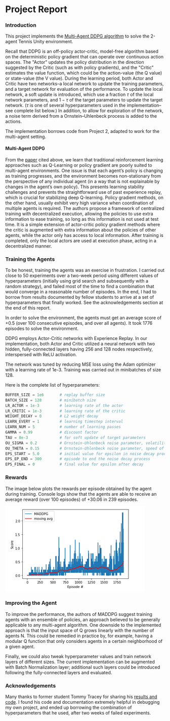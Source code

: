 
# Project Report

### Introduction

This project implements the [Multi-Agent DDPG algorithm](https://arxiv.org/abs/1706.02275) to solve the 2-agent Tennis Unity environment. 

Recall that DDPG is an off-policy actor-critic, model-free algorithm based on the deterministic policy gradient that can operate over continuous action spaces. The "Actor" updates the policy distribution in the direction suggested by the Critic (such as with policy gradients), and the "Critic" estimates the value function, which could be the action-value (the Q value) or state-value (the V value). During the learning period, both Actor and Critic have two networks–a local network to update the training parameters, and a target network for evaluation of the performance. To update the local network, a soft update is introduced, which use a fraction $\tau$ of the local network parameters, and $1 - \tau$ of the target parameters to update the target network. ($\tau$ is one of several hyperparameters used in the implementation–see complete list below.) In addition, to allow for exploration of the network, a noise term derived from a Ornstein–Uhlenbeck process is added to the actions.

The implementation borrows code from Project 2, adapted to work for the multi-agent setting.

#### Multi-Agent DDPG

From the [paper](https://arxiv.org/abs/1706.02275) cited above, we learn that traditional reinforcement learning approaches such as Q-Learning or policy gradient are poorly suited to multi-agent environments. One issue is that each agent’s policy is changing as training progresses, and the environment becomes non-stationary from the perspective of any
individual agent (in a way that is not explainable by changes in the agent’s own policy). This presents learning stability challenges and prevents the straightforward use of past experience replay, which is crucial for stabilizing deep Q-learning. Policy gradient methods, on the other hand, usually exhibit
very high variance when coordination of multiple agents is required. The authors propose a framework of centralized training with decentralized execution, allowing the policies to use extra information to ease training, so long as this information is not used at test time. It is a simple extension of actor-critic policy gradient methods where the critic is
augmented with extra information about the policies of other agents, while the actor only has access to local information. After training is completed, only the local actors are used at execution phase, acting in a decentralized manner.

### Training the Agents

To be honest, training the agents was an exercise in frustration. I carried out close to 50 experiments over a two-week period using different values of hyperparameters (initially using grid search and subsequently with a random strategy), and failed most of the time to find a combination that would converge in a reasonable number of episodes. In the end, I had to borrow from results documented by fellow students to arrive at a set of hyperparameters that finally worked. See the acknowledgements section at the end of this report.

In order to solve the environment, the agents must get an average score of +0.5 (over 100 consecutive episodes, and over all agents). It took 1776 episodes to solve the environment.

DDPG employs Actor-Critic networks with Experience Replay. In our implementation, both Actor and Critic utilized a neural network with two hidden, fully-connected layers having 256 and 128 nodes respectively, interspersed with ReLU activation.

The network was tuned by reducing MSE loss using the Adam optimizer with a learning rate of 1e-3. Training was carried out in minibatches of size 128.

Here is the complete list of hyperparameters:
```python
BUFFER_SIZE = 1e6       # replay buffer size
BATCH_SIZE = 128        # minibatch size
LR_ACTOR = 1e-3         # learning rate of the actor
LR_CRITIC = 1e-3        # learning rate of the critic
WEIGHT_DECAY = 0        # L2 weight decay
LEARN_EVERY = 1         # learning timestep interval
LEARN_NUM = 5           # number of learning passes
GAMMA = 0.99            # discount factor
TAU = 8e-3              # for soft update of target parameters
OU_SIGMA = 0.2          # Ornstein-Uhlenbeck noise parameter, volatility
OU_THETA = 0.15         # Ornstein-Uhlenbeck noise parameter, speed of mean reversion
EPS_START = 5.0         # initial value for epsilon in noise decay process in Agent.act()
EPS_EP_END = 300        # episode to end the noise decay process
EPS_FINAL = 0           # final value for epsilon after decay
```
### Rewards

The image below plots the rewards per episode obtained by the agent during training. Console logs show that the agents are able to receive an average reward (over 100 episodes) of +30.06 in 239 episodes.

![Rewards Plot](rewards.png)

### Improving the Agent

To improve the performance, the authors of MADDPG suggest training agents with an ensemble of policies, an approach believed to be generally applicable to any multi-agent algorithm.
One downside to the implemented approach is that the input space of Q grows linearly with the number of agents N. This could be remedied in practice by,
for example, having a modular Q function that only considers agents in a certain neighborhood of a given agent.

Finally, we could also tweak hyperparameter values and train network layers of different sizes. The current implementation can be augmented with Batch Normalization layer; additional such layers could be introduced following the fully-connected layers and evaluated. 

### Acknowledgements

Many thanks to former student Tommy Tracey for sharing his [results and code](https://github.com/tommytracey/DeepRL-P3-Collaboration-Competition). I found his code and documentation extremely helpful in debugging my own project, and ended up borrowing the combination of hyperparameters that he used, after two weeks of failed experiments.
